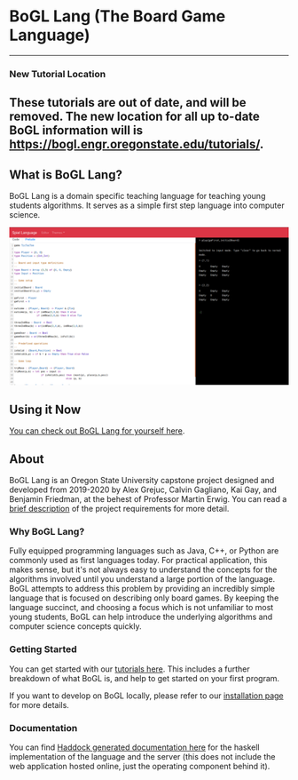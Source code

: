 # BoGL Lang (The Board Game Language)

--------------
### New Tutorial Location
These tutorials are out of date, and will be removed. The new location for all up to-date BoGL information will is https://bogl.engr.oregonstate.edu/tutorials/.
--------------

## What is BoGL Lang?

BoGL Lang is a domain specific teaching language for teaching young students algorithms. It serves as a simple first step language into computer science.

![The BoGL online tool.](imgs/editor-tic-tac-toe.png)

## Using it Now

[You can check out BoGL Lang for yourself here](https://bogl.engr.oregonstate.edu/).

## About

BoGL Lang is an Oregon State University capstone project designed and developed from 2019-2020 by Alex Grejuc, Calvin Gagliano, Kai Gay, and Benjamin Friedman, at the behest of Professor Martin Erwig. You can read a [brief description](https://the-code-in-sheep-s-clothing.github.io/Spiel-Lang/requirements) of the project requirements for more detail.

### Why BoGL Lang?

Fully equipped programming languages such as Java, C++, or Python are commonly used as first languages today. For practical application, this makes sense, but it's not always easy to understand the concepts for the algorithms involved until you understand a large portion of the language. BoGL attempts to address this problem by providing an incredibly simple language that is focused on describing only board games. By keeping the language succinct, and choosing a focus which is not unfamiliar to most young students, BoGL can help introduce the underlying algorithms and computer science concepts quickly.

### Getting Started

You can get started with our [tutorials here](Tutorials/All.md). This includes a further breakdown of what BoGL is, and help to get started on your first program.

If you want to develop on BoGL locally, please refer to our [installation page](INSTALLATION) for more details.

### Documentation

You can find [Haddock generated documentation here](haddock/index.html) for the haskell implementation of the language and the server (this does not include the web application hosted online, just the operating component behind it).
